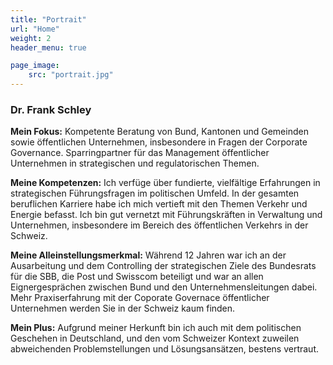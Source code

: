 ```yaml
---
title: "Portrait"
url: "Home"
weight: 2
header_menu: true

page_image:
    src: "portrait.jpg"
---
```

### Dr. Frank Schley
**Mein Fokus:**
Kompetente Beratung von Bund, Kantonen und Gemeinden sowie öffentlichen Unternehmen, insbesondere in Fragen der Corporate Governance. Sparringpartner für das Management öffentlicher Unternehmen in strategischen und regulatorischen Themen. 

**Meine Kompetenzen:**
Ich verfüge über fundierte, vielfältige Erfahrungen in strategischen Führungsfragen im politischen Umfeld. In der gesamten beruflichen Karriere habe ich mich vertieft mit den Themen Verkehr und Energie befasst. Ich bin gut vernetzt mit Führungskräften in Verwaltung und Unternehmen, insbesondere im Bereich des öffentlichen Verkehrs in der Schweiz. 

**Meine Alleinstellungsmerkmal:**
Während 12 Jahren war ich an der Ausarbeitung und dem Controlling der strategischen Ziele des Bundesrats für die SBB, die Post und Swisscom beteiligt und war an allen Eignergesprächen zwischen Bund und den Unternehmensleitungen dabei. Mehr Praxiserfahrung mit der Coporate Governace öffentlicher Unternehmen werden Sie in der Schweiz kaum finden.

**Mein Plus:**
Aufgrund meiner Herkunft bin ich auch mit dem politischen Geschehen in Deutschland, und den vom Schweizer Kontext zuweilen abweichenden Problemstellungen und Lösungsansätzen, bestens vertraut. 
